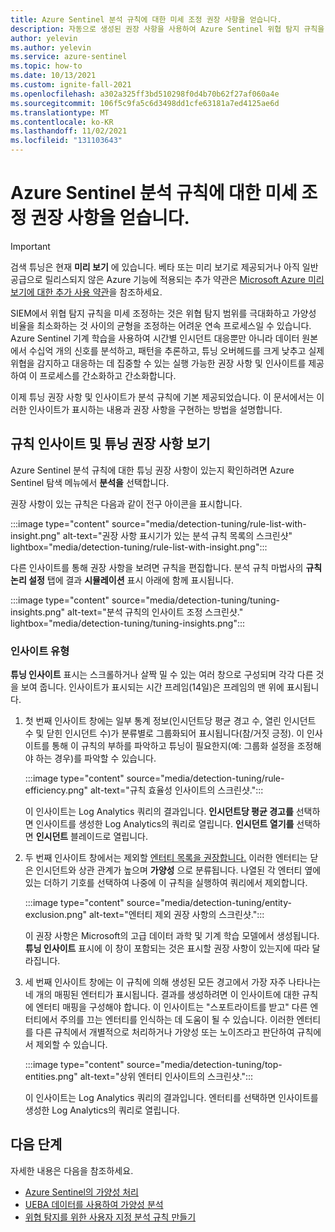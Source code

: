 ```yaml
---
title: Azure Sentinel 분석 규칙에 대한 미세 조정 권장 사항을 얻습니다.
description: 자동으로 생성된 권장 사항을 사용하여 Azure Sentinel 위협 탐지 규칙을 미세 조정하여 위협 탐지 범위를 유지하면서 가양성을 줄이는 방법을 알아봅니다.
author: yelevin
ms.author: yelevin
ms.service: azure-sentinel
ms.topic: how-to
ms.date: 10/13/2021
ms.custom: ignite-fall-2021
ms.openlocfilehash: a302a325ff3bd510298f0d4b70b62f27af060a4e
ms.sourcegitcommit: 106f5c9fa5c6d3498dd1cfe63181a7ed4125ae6d
ms.translationtype: MT
ms.contentlocale: ko-KR
ms.lasthandoff: 11/02/2021
ms.locfileid: "131103643"
---
```

# <a name="get-fine-tuning-recommendations-for-your-analytics-rules-in-azure-sentinel"></a>Azure Sentinel 분석 규칙에 대한 미세 조정 권장 사항을 얻습니다.

> [!IMPORTANT]
>
> 검색 튜닝은 현재 **미리 보기** 에 있습니다. 베타 또는 미리 보기로 제공되거나 아직 일반 공급으로 릴리스되지 않은 Azure 기능에 적용되는 추가 약관은 [Microsoft Azure 미리 보기에 대한 추가 사용 약관](https://azure.microsoft.com/support/legal/preview-supplemental-terms/)을 참조하세요.

SIEM에서 위협 탐지 규칙을 미세 조정하는 것은 위협 탐지 범위를 극대화하고 가양성 비율을 최소화하는 것 사이의 균형을 조정하는 어려운 연속 프로세스일 수 있습니다. Azure Sentinel 기계 학습을 사용하여 시간별 인시던트 대응뿐만 아니라 데이터 원본에서 수십억 개의 신호를 분석하고, 패턴을 추론하고, 튜닝 오버헤드를 크게 낮추고 실제 위협을 감지하고 대응하는 데 집중할 수 있는 실행 가능한 권장 사항 및 인사이트를 제공하여 이 프로세스를 간소화하고 간소화합니다.

이제 튜닝 권장 사항 및 인사이트가 분석 규칙에 기본 제공되었습니다. 이 문서에서는 이러한 인사이트가 표시하는 내용과 권장 사항을 구현하는 방법을 설명합니다.

## <a name="view-rule-insights-and-tuning-recommendations"></a>규칙 인사이트 및 튜닝 권장 사항 보기

Azure Sentinel 분석 규칙에 대한 튜닝 권장 사항이 있는지 확인하려면 Azure Sentinel 탐색 메뉴에서 **분석을** 선택합니다.

권장 사항이 있는 규칙은 다음과 같이 전구 아이콘을 표시합니다.

:::image type="content" source="media/detection-tuning/rule-list-with-insight.png" alt-text="권장 사항 표시기가 있는 분석 규칙 목록의 스크린샷" lightbox="media/detection-tuning/rule-list-with-insight.png":::

다른 인사이트를 통해 권장 사항을 보려면 규칙을 편집합니다. 분석 규칙 마법사의 **규칙 논리 설정** 탭에 결과 **시뮬레이션** 표시 아래에 함께 표시됩니다.

:::image type="content" source="media/detection-tuning/tuning-insights.png" alt-text="분석 규칙의 인사이트 조정 스크린샷." lightbox="media/detection-tuning/tuning-insights.png":::

### <a name="types-of-insights"></a>인사이트 유형

**튜닝 인사이트** 표시는 스크롤하거나 살짝 밀 수 있는 여러 창으로 구성되며 각각 다른 것을 보여 줍니다. 인사이트가 표시되는 시간 프레임(14일)은 프레임의 맨 위에 표시됩니다.

1. 첫 번째 인사이트 창에는 일부 통계 정보(인시던트당 평균 경고 수, 열린 인시던트 수 및 닫힌 인시던트 수)가 분류별로 그룹화되어 표시됩니다(참/거짓 긍정). 이 인사이트를 통해 이 규칙의 부하를 파악하고 튜닝이 필요한지(예: 그룹화 설정을 조정해야 하는 경우)를 파악할 수 있습니다.

    :::image type="content" source="media/detection-tuning/rule-efficiency.png" alt-text="규칙 효율성 인사이트의 스크린샷.":::

    이 인사이트는 Log Analytics 쿼리의 결과입니다. **인시던트당 평균 경고를** 선택하면 인사이트를 생성한 Log Analytics의 쿼리로 열립니다. **인시던트 열기를** 선택하면 **인시던트** 블레이드로 열립니다.

1. 두 번째 인사이트 창에서는 제외할 [엔터티 목록을 권장합니다.](entities-in-azure-sentinel.md) 이러한 엔터티는 닫은 인시던트와 상관 관계가 높으며 **가양성** 으로 분류됩니다. 나열된 각 엔터티 옆에 있는 더하기 기호를 선택하여 나중에 이 규칙을 실행하여 쿼리에서 제외합니다. 

    :::image type="content" source="media/detection-tuning/entity-exclusion.png" alt-text="엔터티 제외 권장 사항의 스크린샷.":::

    이 권장 사항은 Microsoft의 고급 데이터 과학 및 기계 학습 모델에서 생성됩니다. **튜닝 인사이트** 표시에 이 창이 포함되는 것은 표시할 권장 사항이 있는지에 따라 달라집니다.

1. 세 번째 인사이트 창에는 이 규칙에 의해 생성된 모든 경고에서 가장 자주 나타나는 네 개의 매핑된 엔터티가 표시됩니다. 결과를 생성하려면 이 인사이트에 대한 규칙에 엔터티 매핑을 구성해야 합니다. 이 인사이트는 "스포트라이트를 받고" 다른 엔터티에서 주의를 끄는 엔터티를 인식하는 데 도움이 될 수 있습니다. 이러한 엔터티를 다른 규칙에서 개별적으로 처리하거나 가양성 또는 노이즈라고 판단하여 규칙에서 제외할 수 있습니다.

    :::image type="content" source="media/detection-tuning/top-entities.png" alt-text="상위 엔터티 인사이트의 스크린샷.":::

    이 인사이트는 Log Analytics 쿼리의 결과입니다. 엔터티를 선택하면 인사이트를 생성한 Log Analytics의 쿼리로 열립니다.

## <a name="next-steps"></a>다음 단계

자세한 내용은 다음을 참조하세요.
- [Azure Sentinel의 가양성 처리](false-positives.md)
- [UEBA 데이터를 사용하여 가양성 분석](investigate-with-ueba.md#use-ueba-data-to-analyze-false-positives)
- [위협 탐지를 위한 사용자 지정 분석 규칙 만들기](detect-threats-custom.md)
